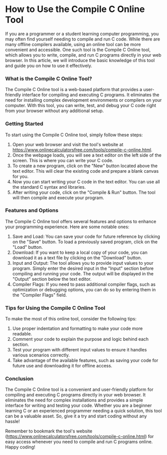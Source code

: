 How to Use the Compile C Online Tool
====================================

If you are a programmer or a student learning computer programming, you may often find yourself needing to compile and run C code. While there are many offline compilers available, using an online tool can be more convenient and accessible. One such tool is the Compile C Online tool, which allows you to write, compile, and run C programs directly in your web browser. In this article, we will introduce the basic knowledge of this tool and guide you on how to use it effectively.

### What is the Compile C Online Tool?

The Compile C Online tool is a web-based platform that provides a user-friendly interface for compiling and executing C programs. It eliminates the need for installing complex development environments or compilers on your computer. With this tool, you can write, test, and debug your C code right from your browser without any additional setup.

### Getting Started

To start using the Compile C Online tool, simply follow these steps:

1. Open your web browser and visit the tool's website at <https://www.onlinecalculatorsfree.com/tools/compile-c-online.html>.
2. Once the webpage loads, you will see a text editor on the left side of the screen. This is where you can write your C code.
3. To create a new program, click on the "New" button located above the text editor. This will clear the existing code and prepare a blank canvas for you.
4. Now you can start writing your C code in the text editor. You can use all the standard C syntax and libraries.
5. After writing your code, click on the "Compile &amp; Run" button. The tool will then compile and execute your program.

### Features and Options

The Compile C Online tool offers several features and options to enhance your programming experience. Here are some notable ones:

1. Save and Load: You can save your code for future reference by clicking on the "Save" button. To load a previously saved program, click on the "Load" button.
2. Download: If you want to keep a local copy of your code, you can download it as a text file by clicking on the "Download" button.
3. Input and Output: The tool allows you to provide input values to your program. Simply enter the desired input in the "Input" section before compiling and running your code. The output will be displayed in the "Output" section below the text editor.
4. Compiler Flags: If you need to pass additional compiler flags, such as optimization or debugging options, you can do so by entering them in the "Compiler Flags" field.

### Tips for Using the Compile C Online Tool

To make the most of this online tool, consider the following tips:

1. Use proper indentation and formatting to make your code more readable.
2. Comment your code to explain the purpose and logic behind each section.
3. Test your program with different input values to ensure it handles various scenarios correctly.
4. Take advantage of the available features, such as saving your code for future use and downloading it for offline access.

### Conclusion

The Compile C Online tool is a convenient and user-friendly platform for compiling and executing C programs directly in your web browser. It eliminates the need for complex installations and provides a simple interface for writing and testing your code. Whether you are a beginner learning C or an experienced programmer needing a quick solution, this tool can be a valuable asset. So, give it a try and start coding without any hassle!

Remember to bookmark the tool's website (<https://www.onlinecalculatorsfree.com/tools/compile-c-online.html>) for easy access whenever you need to compile and run C programs online. Happy coding!